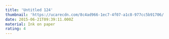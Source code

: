 ```yaml
---
title: 'Untitled 124'
thumbnail: 'https://ucarecdn.com/8c4ad966-1ec7-4f07-a1c8-977cc5b91706/'
date: 2015-06-21T09:39:11.000Z
material: Ink on paper
rating: 4
---
```

